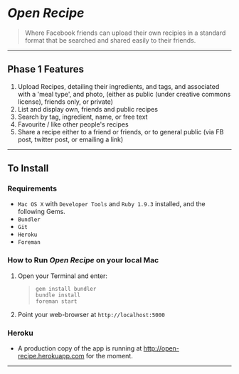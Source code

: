 _Open Recipe_
===========

> Where Facebook friends can upload their own recipies in a standard format
> that be searched and shared easily to their friends.

---

## Phase 1 Features

1. Upload Recipes, detailing their ingredients, and tags, and associated with a 'meal type', and photo, (either as public (under creative commons license), friends only, or private)
2. List and display own, friends and public recipes
3. Search by tag, ingredient, name, or free text
4. Favourite / like other people's recipes
5. Share a recipe either to a friend or friends, or to general public (via FB post, twitter post, or emailing a link)

---

## To Install

### Requirements

* `Mac OS X` with `Developer Tools` and `Ruby 1.9.3` installed, and the following Gems.
 * `Bundler`
 * `Git`
 * `Heroku`
 * `Foreman`

### How to Run _Open Recipe_ on your local Mac

1. Open your Terminal and enter: 
 
    > `gem install bundler`  
    > `bundle install`  
    > `foreman start`

2. Point your web-browser at `http://localhost:5000`

### Heroku

* A production copy of the app is running at http://open-recipe.herokuapp.com for the moment.

---
